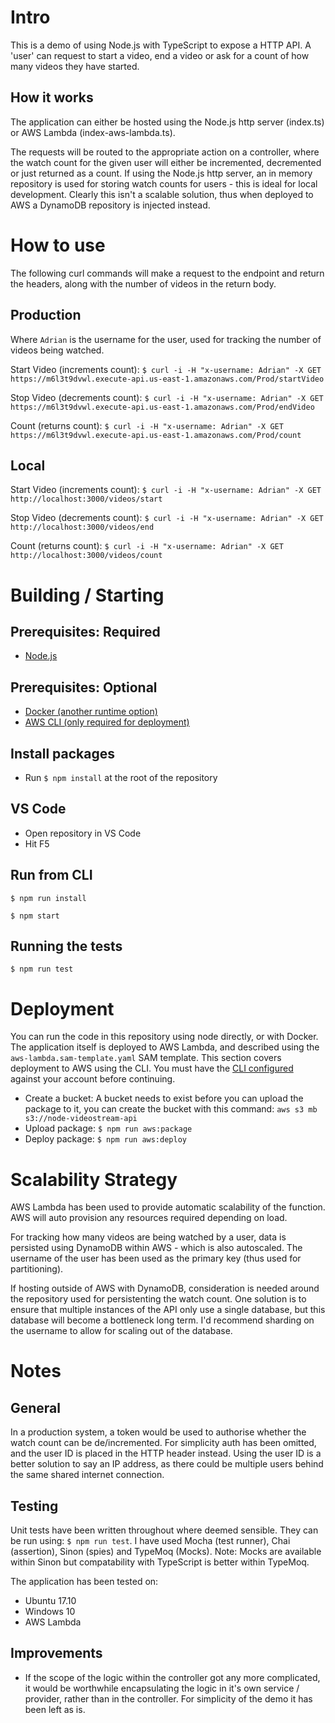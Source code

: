 # Intro
This is a demo of using Node.js with TypeScript to expose a HTTP API. A 'user' can request to start a video, end a video or ask for a count of how many videos they have started.

## How it works
The application can either be hosted using the Node.js http server (index.ts) or AWS Lambda (index-aws-lambda.ts).

The requests will be routed to the appropriate action on a controller, where the watch count for the given user will either be incremented, decremented or just returned as a count. If using the Node.js http server, an in memory repository is used for storing watch counts for users - this is ideal for local development. Clearly this isn't a scalable solution, thus when deployed to AWS a DynamoDB repository is injected instead.

# How to use
The following curl commands will make a request to the endpoint and return the headers, along with the number of videos in the return body.

## Production
Where `Adrian` is the username for the user, used for tracking the number of videos being watched.

Start Video (increments count): `$ curl -i -H "x-username: Adrian" -X GET https://m6l3t9dvwl.execute-api.us-east-1.amazonaws.com/Prod/startVideo`

Stop Video (decrements count): `$ curl -i -H "x-username: Adrian" -X GET https://m6l3t9dvwl.execute-api.us-east-1.amazonaws.com/Prod/endVideo`

Count (returns count): `$ curl -i -H "x-username: Adrian" -X GET https://m6l3t9dvwl.execute-api.us-east-1.amazonaws.com/Prod/count`

## Local
Start Video (increments count): `$ curl -i -H "x-username: Adrian" -X GET http://localhost:3000/videos/start`

Stop Video (decrements count): `$ curl -i -H "x-username: Adrian" -X GET http://localhost:3000/videos/end`

Count (returns count): `$ curl -i -H "x-username: Adrian" -X GET http://localhost:3000/videos/count`


# Building / Starting
## Prerequisites: Required
- [Node.js](https://nodejs.org/en/download/)

## Prerequisites: Optional
- [Docker (another runtime option)](https://docs.docker.com/install/)
- [AWS CLI (only required for deployment)](https://docs.aws.amazon.com/cli/latest/userguide/installing.html)

## Install packages
- Run `$ npm install` at the root of the repository

## VS Code
- Open repository in VS Code
- Hit F5

## Run from CLI
`$ npm run install`

`$ npm start`

## Running the tests
`$ npm run test`

# Deployment
You can run the code in this repository using node directly, or with Docker. The application itself is deployed to AWS Lambda, and described using the `aws-lambda.sam-template.yaml` SAM template. This section covers deployment to AWS using the CLI. You must have the [CLI configured](https://docs.aws.amazon.com/cli/latest/userguide/cli-chap-getting-started.html) against your account before continuing.

- Create a bucket: A bucket needs to exist before you can upload the package to it, you can create the bucket with this command: 
`aws s3 mb s3://node-videostream-api`
- Upload package: `$ npm run aws:package`
- Deploy package: `$ npm run aws:deploy`

# Scalability Strategy
AWS Lambda has been used to provide automatic scalability of the function. AWS will auto provision any resources required depending on load.

For tracking how many videos are being watched by a user, data is persisted using DynamoDB within AWS - which is also autoscaled. The username of the user has been used as the primary key (thus used for partitioning).

If hosting outside of AWS with DynamoDB, consideration is needed around the repository used for persistenting the watch count. One solution is to ensure that multiple instances of the API only use a single database, but this database will become a bottleneck long term. I'd recommend sharding on the username to allow for scaling out of the database.

# Notes
## General
In a production system, a token would be used to authorise whether the watch count can be de/incremented. For simplicity auth has been omitted, and the user ID is placed in the HTTP header instead. Using the user ID is a better solution to say an IP address, as there could be multiple users behind the same shared internet connection.

## Testing
Unit tests have been written throughout where deemed sensible. They can be run using: `$ npm run test`. I have used Mocha (test runner), Chai (assertion), Sinon (spies) and TypeMoq (Mocks). Note: Mocks are available within Sinon but compatability with TypeScript is better within TypeMoq.

The application has been tested on:
- Ubuntu 17.10
- Windows 10
- AWS Lambda

## Improvements
- If the scope of the logic within the controller got any more complicated, it would be worthwhile encapsulating the logic in it's own service / provider, rather than in the controller. For simplicity of the demo it has been left as is.